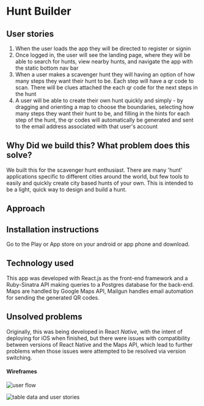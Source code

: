 # Hunt Builder

## **User stories**
1. When the user loads the app they will be directed to register or signin
2. Once logged in, the user will see the landing page, where they will be able to search for hunts, view nearby hunts, and navigate the app with the static bottom nav bar
3. When a user makes a scavenger hunt they will having an option of how many steps they want their hunt to be. Each step will have a qr code to scan. There will be clues attached the each qr code for the next steps in the hunt
4. A user will be able to create their own hunt quickly and simply - by dragging and orienting a map to choose the boundaries, selecting how many steps they want their hunt to be, and filling in the hints for each step of the hunt, the qr codes will automatically be generated and sent to the email address associated with that user's account

## **Why Did we build this? What problem does this solve?**
We built this for the scavenger hunt enthusiast. There are many 'hunt' applications specific to different cities around the world, but few tools to easily and quickly create city based hunts of your own. This is intended to be a light, quick way to design and build a hunt.

## **Approach**


## **Installation instructions**
Go to the Play or App store on your android or app phone and download.

## **Technology used**
This app was developed with React.js as the front-end framework and a Ruby-Sinatra API making queries to a Postgres database for the back-end. Maps are handled by Google Maps API, Mailgun handles email automation for sending the generated QR codes.

## **Unsolved problems**
Originally, this was being developed in React <i>Native</i>, with the intent of deploying for iOS when finished, but there were issues with compatibility between versions of React Native and the Maps API, which lead to further problems when those issues were attempted to be resolved via version switching. 


#### Wireframes
![user flow](https://i.imgur.com/EsuzO3H.jpg)


![table data and user stories](https://i.imgur.com/aYN2kmE.jpg)